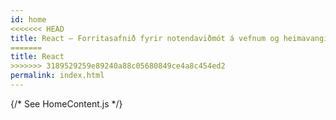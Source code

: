 ```yaml
---
id: home
<<<<<<< HEAD
title: React – Forritasafnið fyrir notendaviðmót á vefnum og heimavangi
=======
title: React
>>>>>>> 3189529259e89240a88c05680849ce4a8c454ed2
permalink: index.html
---
```


{/* See HomeContent.js */}
